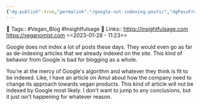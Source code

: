 ```yaml
---
{"dg-publish":true,"permalink":"/google-not-indexing-posts/","dgPassFrontmatter":true,"noteIcon":"3","created":"2023-11-14T21:08:36.696+05:30","updated":"2024-01-13T12:25:56.894+05:30"}
---
```


🧶 Tags:: #Vegan_Blog #Insightfulsage 
🔗 Links:: https://insightfulsage.com https://veganomist.com
==2023-01-28 - 11:23==

Google does not index a lot of posts these days. They would even go as far as de-indexing articles that we already indexed on the site. This kind of behavior from Google is bad for blogging as a whole.

You're at the mercy of Google's algorithm and whatever they think is fit to be indexed. Like, I have an article on Amul about how the company need to change its approach towards vegan products. This kind of article will not be indexed by Google most likely. I don't want to jump to any conclusions, but it just isn't happening for whatever reason.